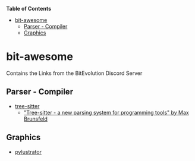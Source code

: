 <!-- markdown-toc start - Don't edit this section. Run M-x markdown-toc-refresh-toc -->
**Table of Contents**

- [bit-awesome](#bit-awesome)
    - [Parser - Compiler](#parser---compiler)
    - [Graphics](#graphics)

<!-- markdown-toc end -->

# bit-awesome #

Contains the Links from the BitEvolution Discord Server

## Parser - Compiler ##

  * [tree-sitter](https://tree-sitter.github.io/tree-sitter/)
      * ["Tree-sitter - a new parsing system for programming tools" by Max Brunsfeld](https://youtu.be/Jes3bD6P0To)

## Graphics ##

  * [pylustrator](https://pylustrator.readthedocs.io/en/latest/)
